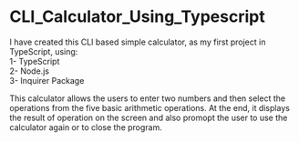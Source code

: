 # CLI_Calculator_Using_Typescript
I have created this CLI based simple calculator, as my first project in TypeScript, using:
<br>1- TypeScript
<br>2- Node.js
<br>3- Inquirer Package

This calculator allows the users to enter two numbers and then select the operations from the five basic arithmetic operations. At the end, it displays the result of operation on the screen and also promopt the user to use the calculator again or to close the program.
